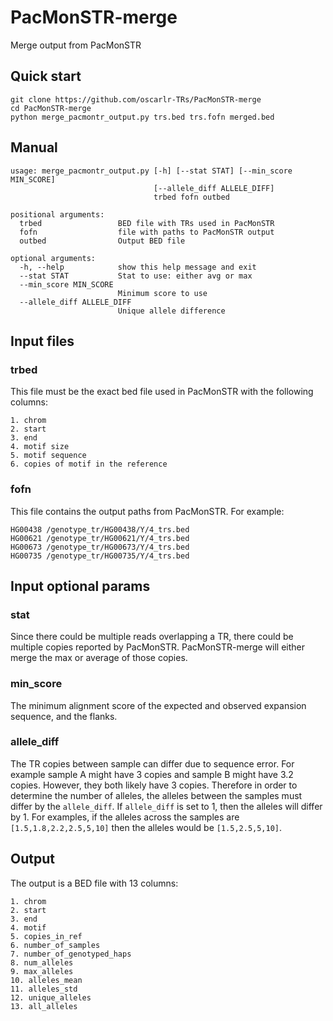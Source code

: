 # PacMonSTR-merge
Merge output from PacMonSTR

## Quick start
```
git clone https://github.com/oscarlr-TRs/PacMonSTR-merge
cd PacMonSTR-merge
python merge_pacmontr_output.py trs.bed trs.fofn merged.bed
```

## Manual
```
usage: merge_pacmontr_output.py [-h] [--stat STAT] [--min_score MIN_SCORE]
                                [--allele_diff ALLELE_DIFF]
                                trbed fofn outbed

positional arguments:
  trbed                 BED file with TRs used in PacMonSTR
  fofn                  file with paths to PacMonSTR output
  outbed                Output BED file

optional arguments:
  -h, --help            show this help message and exit
  --stat STAT           Stat to use: either avg or max
  --min_score MIN_SCORE
                        Minimum score to use
  --allele_diff ALLELE_DIFF
                        Unique allele difference
```

## Input files
### trbed
This file must be the exact bed file used in PacMonSTR with the following columns:
```
1. chrom
2. start
3. end
4. motif size
5. motif sequence
6. copies of motif in the reference
```
### fofn
This file contains the output paths from PacMonSTR. For example:
```
HG00438 /genotype_tr/HG00438/Y/4_trs.bed
HG00621 /genotype_tr/HG00621/Y/4_trs.bed
HG00673 /genotype_tr/HG00673/Y/4_trs.bed
HG00735 /genotype_tr/HG00735/Y/4_trs.bed
```
## Input optional params
### stat
Since there could be multiple reads overlapping a TR, there could be multiple copies reported by PacMonSTR. PacMonSTR-merge will either merge the max or average of those copies.

### min_score
The minimum alignment score of the expected and observed expansion sequence, and the flanks.

### allele_diff
The TR copies between sample can differ due to sequence error. For example sample A might have 3 copies and sample B might have 3.2 copies. However, they both likely have 3 copies. Therefore in order to determine the number of alleles, the alleles between the samples must differ by the `allele_diff`. If `allele_diff` is set to 1, then the alleles will differ by 1. For examples, if the alleles across the samples are `[1.5,1.8,2.2,2.5,5,10]` then the alleles would be `[1.5,2.5,5,10]`.

## Output
The output is a BED file with 13 columns:
```
1. chrom
2. start
3. end
4. motif
5. copies_in_ref
6. number_of_samples
7. number_of_genotyped_haps
8. num_alleles
9. max_alleles
10. alleles_mean
11. alleles_std
12. unique_alleles
13. all_alleles
```
